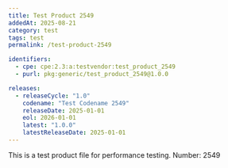 ```yaml
---
title: Test Product 2549
addedAt: 2025-08-21
category: test
tags: test
permalink: /test-product-2549

identifiers:
  - cpe: cpe:2.3:a:testvendor:test_product_2549
  - purl: pkg:generic/test_product_2549@1.0.0

releases:
  - releaseCycle: "1.0"
    codename: "Test Codename 2549"
    releaseDate: 2025-01-01
    eol: 2026-01-01
    latest: "1.0.0"
    latestReleaseDate: 2025-01-01
---
```


This is a test product file for performance testing. Number: 2549
